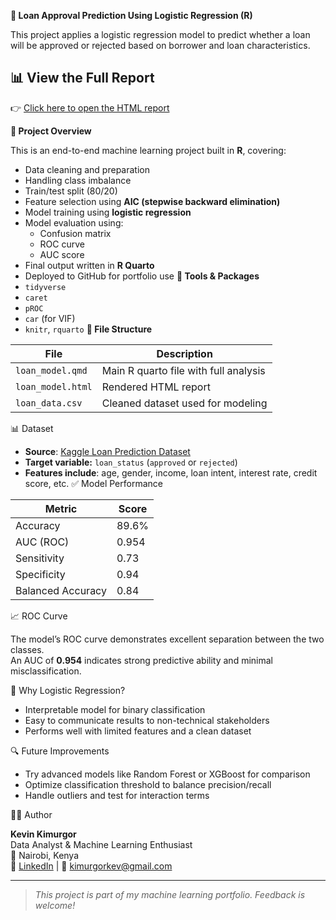 **🏦 Loan Approval Prediction Using Logistic Regression (R)**

This project applies a logistic regression model to predict whether a loan will be approved or rejected based on borrower and loan characteristics.

## 📊 View the Full Report

👉 [Click here to open the HTML report](https://kimukev.github.io/loan-approval-logistic-regression/index.html)



**📌 Project Overview**

This is an end-to-end machine learning project built in **R**, covering:

- Data cleaning and preparation  
- Handling class imbalance  
- Train/test split (80/20)
- Feature selection using **AIC (stepwise backward elimination)**
- Model training using **logistic regression**
- Model evaluation using:
  - Confusion matrix
  - ROC curve
  - AUC score
- Final output written in **R Quarto**  
- Deployed to GitHub for portfolio use
**🧰 Tools & Packages**
- `tidyverse`
- `caret`
- `pROC`
- `car` (for VIF)
- `knitr`, `rquarto`
**📁 File Structure**

| File              | Description                                 |
|-------------------|---------------------------------------------|
| `loan_model.qmd`  | Main R quarto file with full analysis       |
| `loan_model.html` | Rendered HTML report                        |
| `loan_data.csv`   | Cleaned dataset used for modeling           |
📊 Dataset

- **Source**: [Kaggle Loan Prediction Dataset](https://www.kaggle.com/)
- **Target variable:** `loan_status` (`approved` or `rejected`)
- **Features include**: age, gender, income, loan intent, interest rate, credit score, etc.
  ✅ Model Performance

| Metric             | Score   |
|--------------------|---------|
| Accuracy           | 89.6%   |
| AUC (ROC)          | 0.954   |
| Sensitivity        | 0.73    |
| Specificity        | 0.94    |
| Balanced Accuracy  | 0.84    |

📈 ROC Curve

The model’s ROC curve demonstrates excellent separation between the two classes.  
An AUC of **0.954** indicates strong predictive ability and minimal misclassification.

🎯 Why Logistic Regression?

- Interpretable model for binary classification
- Easy to communicate results to non-technical stakeholders
- Performs well with limited features and a clean dataset

🔍 Future Improvements

- Try advanced models like Random Forest or XGBoost for comparison  
- Optimize classification threshold to balance precision/recall  
- Handle outliers and test for interaction terms

 🧑‍💻 Author

**Kevin Kimurgor**  
Data Analyst & Machine Learning Enthusiast  
📍 Nairobi, Kenya  
💼 [LinkedIn](https://www.linkedin.com/) | 
📧 kimurgorkev@gmail.com

---

> _This project is part of my machine learning portfolio. Feedback is welcome!_
